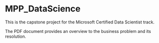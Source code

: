 # MPP_DataScience

This is the capstone project for the Microsoft Certified Data Scientist track.

The PDF document provides an overview to the business problem and its resolution.
